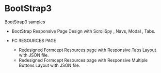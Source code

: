 BootStrap3
==========

BootStrap3 samples

* BootStrap Responsive Page Design with ScrollSpy , Navs, Modal , Tabs.

* FC RESOURCES PAGE
	* Redesigned Formcept Resources page with Responsive Tabs Layout with JSON file.
	* Redesigned Formcept Resources page with Responsive Multiple Buttons Layout with JSON file.
